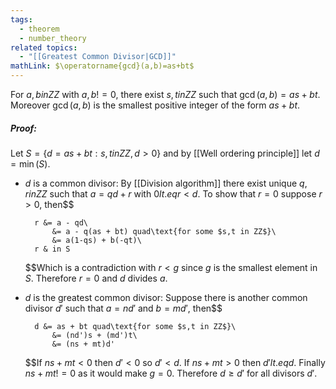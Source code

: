 ```yaml
---
tags:
  - theorem
  - number_theory
related topics:
  - "[[Greatest Common Divisor|GCD]]"
mathLink: $\operatorname{gcd}(a,b)=as+bt$
---
```

For $a,b in ZZ$ with $a,b != 0$, there exist $s,t in ZZ$ such that $\operatorname{gcd}(a,b)=as+bt$. Moreover $\operatorname{gcd}(a,b)$ is the smallest positive integer of the form $as+bt$.
##### Proof:
Let $S=\{d=as+bt: s,t in ZZ, d>0\}$ and by [[Well ordering principle]] let $d=\operatorname{min}(S)$.
- $d$ is a common divisor: 
	By [[Division algorithm]] there exist unique $q,r in ZZ$ such that $a=qd+r$ with $0 lt.eq r < d$. To show that $r=0$ suppose $r>0$, then$$
	
		r &= a - qd\
			&= a - q(as + bt) quad\text{for some $s,t in ZZ$}\
			&= a(1-qs) + b(-qt)\
		r & in S
	$$Which is a contradiction with $r<g$ since $g$ is the smallest element in $S$. Therefore $r=0$ and $d$ divides $a$.
- $d$ is the greatest common divisor:
	Suppose there is another common divisor $d'$ such that $a=nd'$ and $b=md'$, then$$
	
		d &= as + bt quad\text{for some $s,t in ZZ$}\
			&= (nd')s + (md')t\
			&= (ns + mt)d'
	$$If $ns + mt<0$ then $d'<0$ so $d'< d$. If $ns + mt > 0$ then $d' lt.eq d$. Finally $ns + mt  != 0$ as it would make $g=0$. Therefore $d \geq d'$ for all divisors $d'$.